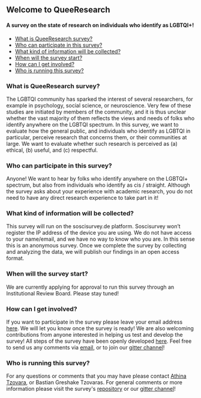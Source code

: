 ## Welcome to QueeResearch 

#### A survey on the state of research on individuals who identify as LGBTQI+!

* [What is QueeResearch survey?](#what-is-QueeResearch-survey)
* [Who can participate in this survey?](#who-can-participate-in-this-survey)
* [What kind of information will be collected?](#what-kind-of-information-will-be-collected)
* [When will the survey start?](#when-will-the-survey-start)
* [How can I get involved?](#how-can-i-get-involved)
* [Who is running this survey?](#who-is-running-this-survey)

### What is QueeResearch survey?
The LGBTQI community has sparked the interest of several researchers, for example in psychology, social science, or
neuroscience. Very few of these studies are initiated by members of the community, and it is thus unclear whether the
vast majority of them reflects the views and needs of folks who identify anywhere on the LGBTQI spectrum. In this survey,
we want to evaluate how the general public, and individuals who identify as LGBTQI in particular, perceive research that
concerns them, or their communities at large. We want to evaluate whether such research is perceived as (a) ethical, (b)
useful, and (c) respectful.

### Who can participate in this survey?
Anyone! We want to hear by folks who identify anywhere on the LGBTQI+ spectrum, but also from individuals who identify
as cis / straight. Although the survey asks about your experience with academic research, you do not need to have any
direct research experience to take part in it!

### What kind of information will be collected?
This survey will run on the soscisurvey.de platform. Soscisurvey won’t register the IP address of the device you are using. We
do not have access to your name/email, and we have no way to know who you are. In this sense this is an anonymous
survey. Once we complete the survey by collecting and analyzing the data, we will publish our findings in an open access
format.

### When will the survey start?
We are currently applying for approval to run this survey through an Institutional Review Board. Please stay tuned!

### How can I get involved?
If you want to participate in the survey please leave your email address [here](https://docs.google.com/forms/d/e/1FAIpQLSf7uaxpk0VbUo4CiYDGjXOcT9YjJk7-uWz64Oijs0agIyPQYQ/viewform). We will let you know once the survey is ready! 
We are also welcoming contributions from anyone interested in helping us test and develop the survey! All steps of the survey have been openly developed [here](https://github.com/aath0/MinoritiesInResearch). Feel free to send us any comments via [email](mailto:queeresearch@gmail.com), or to join our [gitter channel](https://gitter.im/URM_Research/Lobby#)!

### Who is running this survey?
For any questions or comments that you may have please contact [Athina Tzovara](https://github.com/aath0), or Bastian Greshake Tzovaras. For
general comments or more information please visit the survey's [repository](https://github.com/aath0/MinoritiesInResearch) or our [gitter channel](https://gitter.im/URM_Research/Lobby#)!

